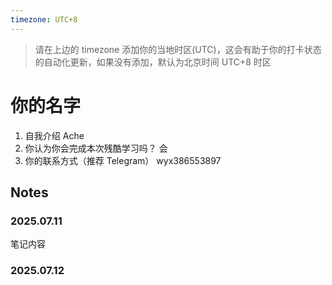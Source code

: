 ```yaml
---
timezone: UTC+8
---
```


> 请在上边的 timezone 添加你的当地时区(UTC)，这会有助于你的打卡状态的自动化更新，如果没有添加，默认为北京时间 UTC+8 时区


# 你的名字

1. 自我介绍 Ache  
2. 你认为你会完成本次残酷学习吗？ 会
3. 你的联系方式（推荐 Telegram） wyx386553897

## Notes

<!-- Content_START -->

### 2025.07.11

笔记内容

### 2025.07.12

<!-- Content_END -->
